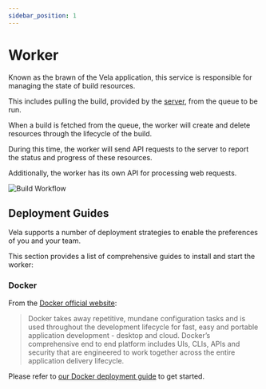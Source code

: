 ```yaml
---
sidebar_position: 1
---
```


# Worker

Known as the brawn of the Vela application, this service is responsible for managing the state of build resources.

This includes pulling the build, provided by the [server](/docs/installation/server/server.md), from the queue to be run.

When a build is fetched from the queue, the worker will create and delete resources through the lifecycle of the build.

During this time, the worker will send API requests to the server to report the status and progress of these resources.

Additionally, the worker has its own API for processing web requests.

![Build Workflow](/img/build_workflow.png)

## Deployment Guides

Vela supports a number of deployment strategies to enable the preferences of you and your team.

This section provides a list of comprehensive guides to install and start the worker:

### Docker

From the [Docker official website](https://docker.io/):

> Docker takes away repetitive, mundane configuration tasks and is used throughout the development lifecycle for fast, easy and portable application development - desktop and cloud. Docker’s comprehensive end to end platform includes UIs, CLIs, APIs and security that are engineered to work together across the entire application delivery lifecycle.

Please refer to [our Docker deployment guide](/docs/installation/server/docker.md) to get started.


